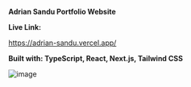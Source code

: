 **Adrian Sandu Portfolio Website**

**Live Link:**

https://adrian-sandu.vercel.app/

**Built with: TypeScript, React, Next.js, Tailwind CSS**

![image](https://github.com/adrians90/adrian-sandu/assets/128593202/38d3c640-458d-4b72-ade7-c5d6886b558e)
